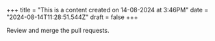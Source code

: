 +++
title = "This is a content created on 14-08-2024 at 3:46PM"
date = "2024-08-14T11:28:51.544Z"
draft = false
+++

  Review and merge the pull requests.
        